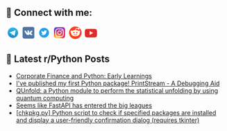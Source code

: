 ## 🔎 Connect with me:
[<img src="https://github.com/bullbesh/bullbesh/blob/main/images/Telegram.png" width="32" height="32" />](https://t.me/bullbesh)
[<img src="https://github.com/bullbesh/bullbesh/blob/main/images/VK.png" width="32" height="32" />](https://vk.com/bullbesh)
[<img src="https://github.com/bullbesh/bullbesh/blob/main/images/Twitter.png" width="32" height="32" />](https://twitter.com/bullbesh1)
[<img src="https://github.com/bullbesh/bullbesh/blob/main/images/Instagram.png" width="32" height="32" />](https://www.instagram.com/bullbesh)
[<img src="https://github.com/bullbesh/bullbesh/blob/main/images/Reddit.png" width="32" height="32" />](https://www.reddit.com/user/bullbesh)
[<img src="https://github.com/bullbesh/bullbesh/blob/main/images/YouTube.png" width="32" height="32" />](https://www.youtube.com/channel/UCtfjRs6uzgq5mfm8S06WTcg)

## 📕 Latest r/Python Posts
<!-- BLOG-POST-LIST:START -->
- [Corporate Finance and Python: Early Learnings](https://www.reddit.com/r/Python/comments/17m9h9i/corporate_finance_and_python_early_learnings/)
- [I&#39;ve published my first Python package! PrintStream - A Debugging Aid](https://www.reddit.com/r/Python/comments/17m82q9/ive_published_my_first_python_package_printstream/)
- [QUnfold: a Python module to perform the statistical unfolding by using quantum computing](https://www.reddit.com/r/Python/comments/17m6if1/qunfold_a_python_module_to_perform_the/)
- [Seems like FastAPI has entered the big leagues](https://www.reddit.com/r/Python/comments/17m5hot/seems_like_fastapi_has_entered_the_big_leagues/)
- [[chkpkg.py] Python script to check if specified packages are installed and display a user-friendly confirmation dialog &lpar;requires tkinter&rpar;](https://www.reddit.com/r/Python/comments/17m42zt/chkpkgpy_python_script_to_check_if_specified/)
<!-- BLOG-POST-LIST:END -->
